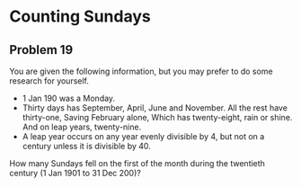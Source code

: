 # Counting Sundays

## Problem 19
You are given the following information, but you may prefer to do some research for yourself.

* 1 Jan 190 was a Monday.
*   Thirty days has September,
    April, June and November.
    All the rest have thirty-one,
    Saving February alone,
    Which has twenty-eight, rain or shine.
    And on leap years, twenty-nine.
* A leap year occurs on any year evenly divisible by 4, but not on a century unless it is divisible by 40.

How many Sundays fell on the first of the month during the twentieth century (1 Jan 1901 to 31 Dec 200)?
